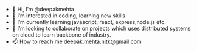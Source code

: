 - 👋 Hi, I’m @deepakmehta
- 👀 I’m interested in coding, learning new skills
- 🌱 I’m currently learning javascript, react, express,node.js etc.
- 💞️ I’m looking to collaborate on projects which uses distributed systems on cloud to learn backbone of industry.
- 📫 How to reach me deepak.mehta.nitk@gmail.com

<!---
deepakmehta/deepakmehta is a ✨ special ✨ repository because its `README.md` (this file) appears on your GitHub profile.
You can click the Preview link to take a look at your changes.
--->
